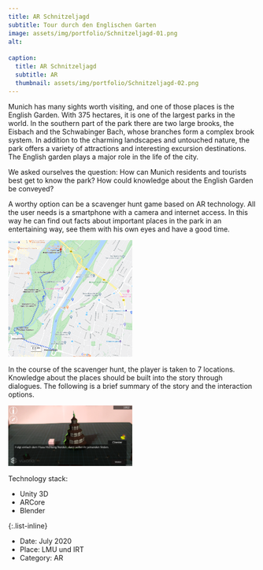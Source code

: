 ```yaml
---
title: AR Schnitzeljagd
subtitle: Tour durch den Englischen Garten 
image: assets/img/portfolio/Schnitzeljagd-01.png
alt: 

caption:
  title: AR Schnitzeljagd
  subtitle: AR
  thumbnail: assets/img/portfolio/Schnitzeljagd-02.png
---
```

Munich has many sights worth visiting, and one of those places is the English Garden. With 375 hectares, it is one of the largest parks in the world. In the southern part of the park there are two large brooks, the Eisbach and the Schwabinger Bach, whose branches form a complex brook system. In addition to the charming landscapes and untouched nature, the park offers a variety of attractions and interesting excursion destinations. The English garden plays a major role in the life of the city.

We asked ourselves the question: How can Munich residents and tourists best get to know the park? How could knowledge about the English Garden be conveyed?

A worthy option can be a scavenger hunt game based on AR technology. All the user needs is a smartphone with a camera and internet access. In this way he can find out facts about important places in the park in an entertaining way, see them with his own eyes and have a good time.

<img src="assets/img/portfolio/Schnitzeljagd-03.png" width="50%" height="50%" alt="Map">

In the course of the scavenger hunt, the player is taken to 7 locations. Knowledge about the places should be built into the story through dialogues. The following is a brief summary of the story and the interaction options.

<img src="assets/img/portfolio/Schnitzeljagd-01.png" width="50%" height="50%" alt="Dialog">

Technology stack:
- Unity 3D 
- ARCore
- Blender

{:.list-inline}
- Date: July 2020
- Place: LMU und IRT
- Category: AR

